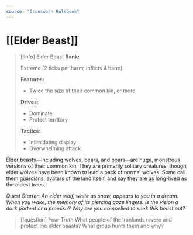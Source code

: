 ```yaml
---
source: "Ironsworn Rulebook"
---
```

# [[Elder Beast]]

> [!info] Elder Beast
> **Rank:**
> 
> Extreme (2 ticks per harm; inflicts 4 harm)
> 
> **Features:**
> 
> - Twice the size of their common kin, or more
> 
> **Drives:**
> 
> - Dominate
> - Protect territory
> 
> **Tactics:**
> 
> - Intimidating display
> - Overwhelming attack

Elder beasts—including wolves, bears, and boars—are huge, monstrous versions of their common kin. They are primarily solitary creatures, though elder wolves have been known to lead a pack of normal wolves. Some call them guardians, avatars of the land itself, and say they are as long-lived as the oldest trees. 

_Quest Starter: An elder wolf, white as snow, appears to you in a dream. When you wake, the memory of its piercing gaze lingers. Is the vision a dark portent or a promise? Why are you compelled to seek this beast out?_

> [!question] Your Truth
> What people of the Ironlands revere and protect the elder beasts? What group hunts them and why?